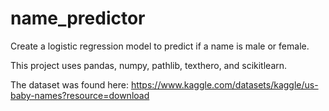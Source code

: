 # name_predictor
Create a logistic regression model to predict if a name is male or female.

This project uses pandas, numpy, pathlib, texthero, and scikitlearn.

The dataset was found here: https://www.kaggle.com/datasets/kaggle/us-baby-names?resource=download
